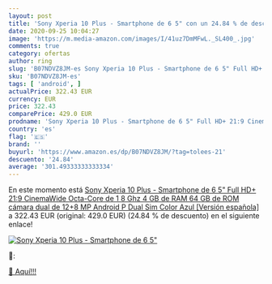 ```yaml
---
layout: post
title: 'Sony Xperia 10 Plus - Smartphone de 6 5" con un 24.84 % de descuento'
date: 2020-09-25 10:04:27
image: 'https://m.media-amazon.com/images/I/41uz7DmMFwL._SL400_.jpg'
comments: true
category: ofertas
author: ring
slug: 'B07NDVZ8JM-es Sony Xperia 10 Plus - Smartphone de 6 5" Full HD+ 21:9...'
sku: 'B07NDVZ8JM-es'
tags: [ 'android', ]
actualPrice: 322.43 EUR
currency: EUR
price: 322.43
comparePrice: 429.0 EUR
prodname: 'Sony Xperia 10 Plus - Smartphone de 6 5" Full HD+ 21:9 CinemaWide  Octa-Core de 1 8 Ghz  4 GB de RAM  64 GB de ROM  cámara dual de 12+8 MP  Android P  Dual Sim   Color Azul [Versión española]'
country: 'es'
flag: '🇪🇸'
brand: ''
buyurl: 'https://www.amazon.es/dp/B07NDVZ8JM/?tag=tolees-21'
descuento: '24.84'
average: '301.49333333333334'
---
```


En este momento está [Sony Xperia 10 Plus - Smartphone de 6 5" Full HD+ 21:9 CinemaWide  Octa-Core de 1 8 Ghz  4 GB de RAM  64 GB de ROM  cámara dual de 12+8 MP  Android P  Dual Sim   Color Azul [Versión española]](https://www.amazon.es/dp/B07NDVZ8JM/?tag=tolees-21) a 322.43 EUR (original: 429.0 EUR) (24.84 %  de descuento) en el siguiente enlace!

[![Sony Xperia 10 Plus - Smartphone de 6 5"](https://m.media-amazon.com/images/I/41uz7DmMFwL._SL400_.jpg)](https://www.amazon.es/dp/B07NDVZ8JM/?tag=tolees-21)

🔎:


[🛒 Aquí!!!](https://www.amazon.es/dp/B07NDVZ8JM/?tag=tolees-21)
